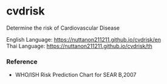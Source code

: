 # cvdrisk

Determine the risk of Cardiovascular Disease

English Language: https://nuttanon211211.github.io/cvdrisk/en
<br>
Thai Language: https://nuttanon211211.github.io/cvdrisk/th

### Reference
 - WHO/ISH Risk Prediction Chart for SEAR B,2007

